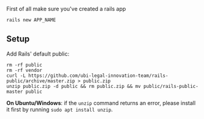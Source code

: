 First of all make sure you've created a rails app

```bash
rails new APP_NAME
```

## Setup

Add Rails' default public:

```
rm -rf public
rm -rf vendor
curl -L https://github.com/ubi-legal-innovation-team/rails-public/archive/master.zip > public.zip
unzip public.zip -d public && rm public.zip && mv public/rails-public-master public
```

**On Ubuntu/Windows**: if the `unzip` command returns an error, please install it first by running `sudo apt install unzip`.
